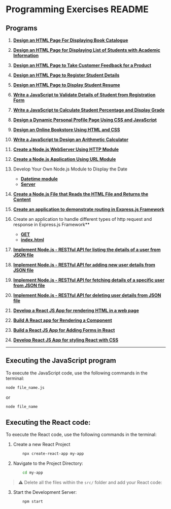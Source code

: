# Programming Exercises README


## Programs

1. **[Design an HTML Page For Displaying Book Catalogue](./1.html)**

2. **[Design an HTML Page for Displaying List of Students with Academic Information](./2.html)**

3. **[Design an HTML Page to Take Customer Feedback for a Product](./3.html)**

4. **[Design an HTML Page to Register Student Details](./4.html)**

5. **[Design an HTML Page to Display Student Resume](./5.html)**

6. **[Write a JavaScript to Validate Details of Student from Registration Form](./6.html)**

7. **[Write a JavaScript to Calculate Student Percentage and Display Grade](./7.html)**

8. **[Design a Dynamic Personal Profile Page Using CSS and JavaScript](./8.html)**

9. **[Design an Online Bookstore Using HTML and CSS](./9.html)**

10. **[Write a JavaScript to Design an Arithmetic Calculator](./10.html)**

11. **[Create a Node.js WebServer Using HTTP Module](./11.js)**

12. **[Create a Node.js Application Using URL Module](./12.js)**

13. Develop Your Own Node.js Module to Display the Date
    - **[Datetime module](./13_b.js)**
    - **[Server](./13_a.js)**

14. **[Create a Node.js File that Reads the HTML File and Returns the Content](./14.js)**

15. **[Create an application to demonstrate routing in Express.js Framework](./15_Server.js)**

16. Create an application to handle different types of http request and response in Express.js Framework**
    - **[GET](./16_GET.js)**
    - **[index.html](./index.html)**

17. **[Implement Node.js - RESTful API for listing the details of a user from JSON file](./17ListUsers.js)**

18. **[Implement Node.js - RESTful API for adding new user details from JSON file](./18AddUser.js)**

19. **[Implement Node.js - RESTful API for fetching details of a specific user from JSON file](./19ShowUser.js)**

20. **[Implement Node.js - RESTful API for deleting user details from JSON file](./20DeleteUser.js)**
21. **[Develop a React JS App for rendering HTML in a web page](./react-app/src/21.js)**
22. **[Build A React app for Rendering a Component](./react-app/src/22.js)**
23. **[Build a React JS App for Adding Forms in React](./react-app/src/23.js)**
24. **[Develop React JS App for styling React with CSS](./react-app/src/24.js)**
---
## Executing the JavaScript program

To execute the JavaScript code, use the following commands in the terminal:

```bash
node file_name.js
```
or
```bash
node file_name
```

## Executing the React code:
To execute the React code, use the following commands in the terminal:
1. Create a new React Project
    ```bash
        npx create-react-app my-app
    ```
2. Navigate to the Project Directory:
    ```bash
        cd my-app
    ```
> ⚠️ Delete all the files within the `src/` folder and add your React code:
3. Start the Development Server:
   ```bash
       npm start
   ```



